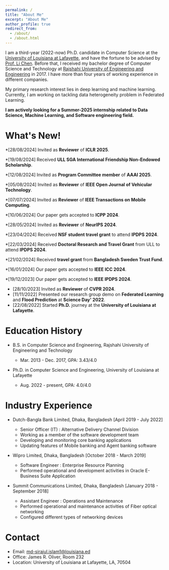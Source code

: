 ```yaml
---
permalink: /
title: "About Me"
excerpt: "About Me"
author_profile: true
redirect_from:
  - /about/
  - /about.html
---
```


I am a third-year (2022-now) Ph.D. candidate in Computer Science at the [University of Louisiana at Lafayette](https://louisiana.edu/), and have the fortune to be advised by [Prof. Li Chen](https://lichenut.github.io/). Before that, I received my bachelor degree of Computer Science and Technology at [Rajshahi University of Engineering and Engineering](http://www.google.com/url?q=http%3A%2F%2Fwww.ruet.ac.bd%2F&sa=D&sntz=1&usg=AOvVaw05hBgdsiEuv4pq-h83lt0A) in 2017. I have more than four years of working experience in different companies.

My primary research interest lies in deep learning and machine learning. Currently, I am working on tackling data heterogeneity problem in Federated Learning.


**I am actively looking for a Summer-2025 internship related to Data Science, Machine Learning, and Software engineering field.**

What's New!
======
*\[28/08/2024\] Invited as **Reviewer** of **ICLR 2025**.

*\[19/08/2024\] Received **ULL SGA International Friendship Non-Endowed Scholarship**.

*\[12/08/2024\] Invited as **Program Committee member** of  **AAAI 2025**.

*\[05/08/2024\] Invited as **Reviewer** of **IEEE Open Journal of Vehicular Technology**.

*\[07/07/2024\] Invited as **Reviewer** of **IEEE Transactions on Mobile Computing**.

*\[10/06/2024\] Our paper gets accepted to **ICPP 2024**.

*\[28/05/2024\] Invited as **Reviewer** of **NeurIPS 2024**.

*\[23/04/2024\] Received **NSF student travel grant** to attend **IPDPS 2024**.

*\[22/03/2024\] Received **Doctoral Research and Travel Grant** from ULL to attend **IPDPS 2024**.

*\[21/02/2024\] Received **travel grant** from **Bangladesh Sweden Trust Fund**.

*\[16/01/2024\] Our paper gets accepted to **IEEE ICC 2024**.

*\[19/12/2023\] Our paper gets accepted to **IEEE IPDPS 2024**. 

* \[28/10/2023\] Invited as **Reviewer** of **CVPR 2024**.
* \[11/11/2022\] Presented our research group demo on **Federated Learning** and **Flood Prediction** at **Science Day' 2022**.
* \[22/08/2022\] Started **Ph.D.** journey at the **University of Louisiana at Lafayette**.

Education History
======
* B.S. in Computer Science and Engineering, Rajshahi University of Engineering and Technology
  * Mar. 2013 - Dec. 2017, GPA: 3.43/4.0

* Ph.D. in Computer Science and Engineering, University of Louisiana at Lafayette
  * Aug. 2022 - present, GPA: 4.0/4.0

Industry Experience
======

* Dutch-Bangla Bank Limited, Dhaka, Bangladesh [April 2019 - July 2022]
  * Senior Officer (IT) : Alternative Delivery Channel Division
  * Working as a member of the software development team
  * Developing and monitoring core banking applications
  * Updating features of Mobile banking and Agent banking software 

* Wipro Limited, Dhaka, Bangladesh [October 2018 - March 2019]
  * Software Engineer : Enterprise Resource Planning 
  * Performed operational and development activities in Oracle E-Business Suite Application

* Summit Communications Limited, Dhaka, Bangladesh [January 2018 - September 2018]
  * Assistant Engineer : Operations and Maintenance 
  * Performed operational and maintenance activities of Fiber optical networking
  * Configured different types of networking devices
    
Contact
======
* Email: md-sirajul.islam1@louisiana.ed
* Office: James R. Oliver, Room 232
* Location: University of Louisiana at Lafayette, LA, 70504

